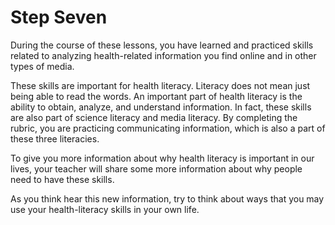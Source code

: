 # Step Seven

During the course of these lessons, you have learned and practiced skills related to analyzing health-related information you find online and in other types of media.

These skills are important for health literacy. Literacy does not mean just being able to read the words. An important part of health literacy is the ability to obtain, analyze, and understand information. In fact, these skills are also part of science literacy and media literacy. By completing the rubric, you are practicing communicating information, which is also a part of these three literacies.

To give you more information about why health literacy is important in our lives, your teacher will share some more information about why people need to have these skills. 

As you think hear this new information, try to think about ways that you may use your health-literacy skills in your own life.
